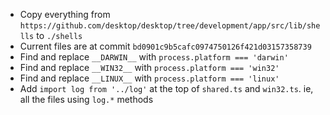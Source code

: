 * Copy everything from `https://github.com/desktop/desktop/tree/development/app/src/lib/shells` to `./shells`
* Current files are at commit `bd0901c9b5cafc0974750126f421d03157358739`
* Find and replace `__DARWIN__` with `process.platform === 'darwin'`
* Find and replace `__WIN32__` with `process.platform === 'win32'`
* Find and replace `__LINUX__` with `process.platform === 'linux'`
* Add `import log from '../log'` at the top of `shared.ts` and `win32.ts`. ie, all the files using `log.*` methods
